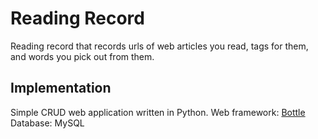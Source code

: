 # Reading Record
Reading record that records urls of web articles you read, tags for them, and words you pick out from them.

## Implementation
Simple CRUD web application written in Python.
Web framework: [Bottle](https://bottlepy.org/docs/dev/)
Database: MySQL

